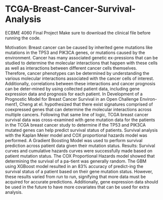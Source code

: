 # TCGA-Breast-Cancer-Survival-Analysis
ECBME 4060 Final Project
Make sure to download the clinical file before running the code. 

Motivation: Breast cancer can be caused by inherited gene mutations like mutations in the TP53 and PIK3CA genes, or mutations caused by the environment. Cancer has many associated genetic ex-pressions that can be studied to determine the molecular interactions that happen with these cells as well as interactions between different cancer cells themselves. Therefore, cancer phenotypes can be determined by understanding the various molecular interactions associated with the cancer cells of interest. Additionally, correlations between these interactions and cancer prognosis can be deter-mined by using collected patient data, including gene expression data and prognosis for each patient. In Development of a Prognostic Model for Breast Cancer Survival in an Open Challenge Environ-ment1, Cheng at el. hypothesized that there exist signatures comprised of coexpressed genes that can determine the molecular interactions across multiple cancers. Following that same line of logic, TCGA breast cancer survival data was cross-examined with gene mutation data for the patients in the TCGA breast cancer study to determine if the TP53 and PIK3CA mutated genes can help predict survival status of patients. Survival analysis with the Kaplan Meier model and COX proportional hazards model was performed. A Gradient Boosting Model was used to perform survival prediction across patient data given their mutation status.
Results: Survival curves and cumulative hazards curves were successfully made based on patient mutation status. The COX Proportional Hazards model showed that determining the survival of a pa-tient was generally random. The GBM using XGBoost model resulted in an 83% accuracy of predict-ing the survival status of a patient based on their gene mutation status. However, these results varied from run to run, signifying that more data must be acquired for accurate predictions. Additionally, gene expression data should be used in the future to have more covariates that can be used for extra analysis. 
